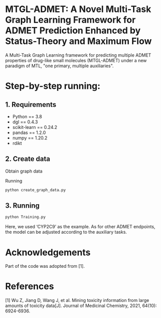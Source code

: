 # MTGL-ADMET: A Novel Multi-Task Graph Learning Framework for ADMET Prediction Enhanced by Status-Theory and Maximum Flow
A Multi-Task Graph Learning framework for predicting multiple ADMET properties of drug-like small molecules (MTGL-ADMET) under a new paradigm of MTL, "one primary, multiple auxiliaries".
# Step-by-step running:

## 1. Requirements
+ Python == 3.8
+ dgl == 0.4.3
+ scikit-learn == 0.24.2
+ pandas == 1.2.0
+ numpy == 1.20.2
+ rdikt 


## 2. Create data 
Obtain graph data

Running
```sh
python create_graph_data.py
```

## 3. Running

```sh
python Training.py
```
Here, we used ‘CYP2C9’ as the example. As for other ADMET endpoints, the model can be adjusted according to the auxiliary tasks.

# Acknowledgements
Part of the code was adopted from [1].

# References
[1] Wu Z, Jiang D, Wang J, et al. Mining toxicity information from large amounts of toxicity data[J]. Journal of Medicinal Chemistry, 2021, 64(10): 6924-6936.
